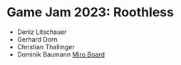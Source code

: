 # Game Jam 2023: Roothless
- Deniz Litschauer
- Gerhard Dorn
- Christian Thallinger
- Dominik Baumann
[Miro Board](https://miro.com/app/board/uXjVPrcy-60=/?share_link_id=560165212361)

